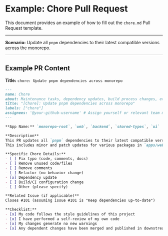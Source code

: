 # Example: Chore Pull Request

This document provides an example of how to fill out the `chore.md` Pull Request template.

---

**Scenario:** Update all `pnpm` dependencies to their latest compatible versions across the monorepo.

---

## Example PR Content

**Title:** `chore: Update pnpm dependencies across monorepo`

```markdown
---
name: Chore
about: Maintenance tasks, dependency updates, build process changes, etc.
title: "[Chore]: Update pnpm dependencies across monorepo"
labels: ["chore"]
assignees: '@your-github-username' # Assign yourself or relevant team member
---

**App Name:** `monorepo-root`, `web`, `backend`, `shared-types`, `ui`

**Description**
This PR updates all `pnpm` dependencies to their latest compatible versions as suggested by `pnpm outdated`.
This includes minor and patch updates for various packages in `apps/web`, `apps/backend`, `packages/shared-types`, and `packages/ui`.

**Specific Chore Details:**
- [ ] Fix typo (code, comments, docs)
- [ ] Remove unused code/files
- [ ] Remove comments
- [ ] Refactor (no behavior change)
- [x] Dependency update
- [ ] Build/CI configuration change
- [ ] Other (please specify)

**Related Issue (if applicable)**
Closes #101 (assuming issue #101 is "Keep dependencies up-to-date")

**Checklist:**
- [x] My code follows the style guidelines of this project
- [x] I have performed a self-review of my own code
- [x] My changes generate no new warnings
- [x] Any dependent changes have been merged and published in downstream modules
```